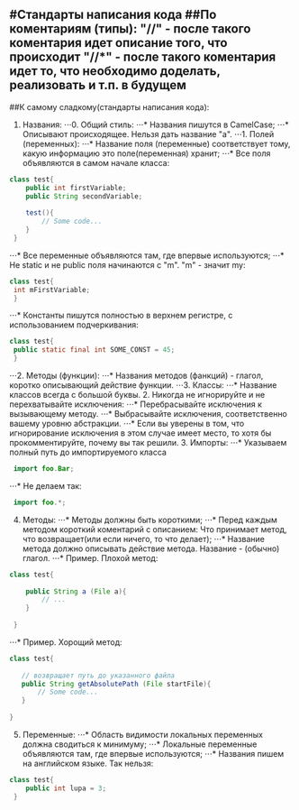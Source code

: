 #Стандарты написания кода
##По коментариям (типы):
"//" - после такого коментария идет описание того, что происходит
"//*" - после такого коментария идет то, что необходимо доделать, реализовать и т.п. в будущем
----------------------------------------------------------------------------------------------------
##К самому сладкому(стандарты написания кода):
1. Названия:
⋅⋅⋅0. Общий стиль:
⋅⋅⋅* Названия пишутся в CamelCase;
 ⋅⋅⋅* Описывают происходящее. Нельзя дать название "a".
⋅⋅⋅1. Полей (переменных):
 ⋅⋅⋅* Название поля (переменные) соответствует тому, какую информацию это поле(переменная) хранит;
 ⋅⋅⋅* Все поля объявляются в самом начале класса:
```java
class test{
    public int firstVariable;
    public String secondVariable;
    
    test(){
        // Some code...
    }
 }
```
 ⋅⋅⋅* Все переменные объявляются там, где впервые используются;
 ⋅⋅⋅* Не static и не public поля начинаются с "m". "m" - значит my:
```java
class test{
 int mFirstVariable;
 }
```
 ⋅⋅⋅* Константы пишутся полностью в верхнем регистре, с использованием подчеркивания:
```java
class test{
 public static final int SOME_CONST = 45;
 }
```
⋅⋅⋅2. Методы (функции):
 ⋅⋅⋅* Названия методов (фанкций) - глагол, коротко описывающий действие функции.
⋅⋅⋅3. Классы:
⋅⋅⋅* Название классов всегда с большой буквы.
2. Никогда не игнорируйте и не перехватывайте исключения:
⋅⋅⋅* Перебрасывайте исключения к вызывающему методу.
⋅⋅⋅* Выбрасывайте исключения, соответственно вашему уровню абстракции.
⋅⋅⋅* Если вы уверены в том, что игнорирование исключения в этом случае имеет место, то хотя бы прокомментируйте, почему вы так решили.
3. Импорты:
⋅⋅⋅* Указываем полный путь до импортируемого класса
```java
 import foo.Bar;
```
⋅⋅⋅* Не делаем так:
```java
 import foo.*;
```
4. Методы:
⋅⋅⋅* Методы должны быть короткими;
⋅⋅⋅* Перед каждым методом короткий коментарий с описанием: Что принимает метод, что возвращает(или если ничего, то что делает);
⋅⋅⋅* Название метода должно описывать действие метода. Название - (обычно) глагол.
⋅⋅⋅* Пример. Плохой метод:
```java
class test{
    
    public String a (File a){
        // ...
    }
    
 }
```
⋅⋅⋅* Пример. Хорощий метод:
 ```java
class test{
    
    // возвращает путь до указанного файла 
    public String getAbsolutePath (File startFile){
        // Some code...
    }
    
 }
 ```
5. Переменные:
 ⋅⋅⋅* Область видимости локальных переменных должна сводиться к минимуму;
 ⋅⋅⋅* Локальные переменные объявляются там, где впервые используются;
 ⋅⋅⋅* Названия пишем на английском языке. Так нельзя:
 ```java
 class test{
     public int lupa = 3;
  }
 ```

